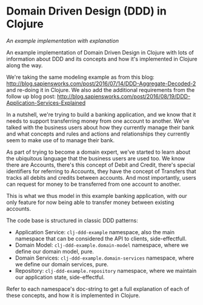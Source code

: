 # Domain Driven Design (DDD) in Clojure
*An example implementation with explanation*

An example implementation of Domain Driven Design in Clojure with lots of information about DDD and its concepts and how it's implemented in Clojure along the way.

We're taking the same modeling example as from this blog: http://blog.sapiensworks.com/post/2016/07/14/DDD-Aggregate-Decoded-2 and re-doing it in Clojure. We also add the additional requirements from the follow up blog post: http://blog.sapiensworks.com/post/2016/08/19/DDD-Application-Services-Explained

In a nutshell, we're trying to build a banking application, and we know that it needs to support transferring money from one account to another. We've talked with the business users about how they currently manage their bank and what concepts and rules and actions and relationships they currently seem to make use of to manage their bank.

As part of trying to become a domain expert, we've started to learn about the ubiquitous language that the business users are used too. We know there are Accounts, there's this concept of Debit and Credit, there's special identifiers for referring to Accounts, they have the concept of Transfers that tracks all debits and credits between accounts. And most importantly, users can request for money to be transferred from one account to another.

This is what we thus model in this example banking application, with our only feature for now being able to transfer money between existing accounts.

The code base is structured in classic DDD patterns:

* Application Service: `clj-ddd-example` namespace, also the main namespace that can be considered the API to clients, side-effectfull.
* Domain Model: `clj-ddd-example.domain-model` namespace, where we define our domain model, pure.
* Domain Services: `clj-ddd-example.domain-services` namespace, where we define our domain services, pure.
* Repository: `clj-ddd-example.repository` namespace, where we maintain our application state, side-effectful.

Refer to each namespace's doc-string to get a full explanation of each of these concepts, and how it is implemented in Clojure.
